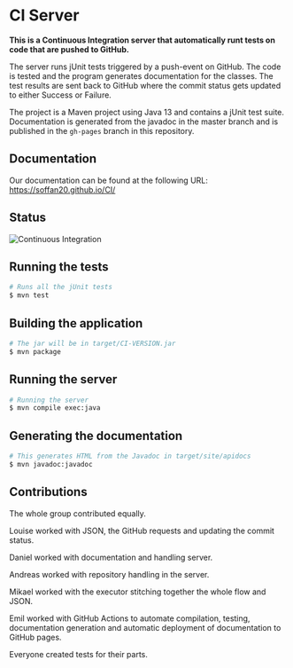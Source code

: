 # CI Server

**This is a Continuous Integration server that automatically runt tests on code that are pushed to GitHub.**

The server runs jUnit tests triggered by a push-event on GitHub. The code is tested and the program generates documentation for the classes. 
The test results are sent back to GitHub where the commit status gets updated to either Success or Failure. 

The project is a Maven project using Java 13 and contains a jUnit test suite.
Documentation is generated from the javadoc in the master branch and is
published in the `gh-pages` branch in this repository.

## Documentation
Our documentation can be found at the following URL:
https://soffan20.github.io/CI/

## Status
![Continuous Integration](https://github.com/soffan20/CI/workflows/Continuous%20Integration/badge.svg)

## Running the tests

```bash
# Runs all the jUnit tests
$ mvn test
```

## Building the application

```bash
# The jar will be in target/CI-VERSION.jar
$ mvn package
```

## Running the server
```bash
# Running the server
$ mvn compile exec:java
```
## Generating the documentation

```bash
# This generates HTML from the Javadoc in target/site/apidocs
$ mvn javadoc:javadoc
```

## Contributions
The whole group contributed equally. 

Louise worked with JSON, the GitHub requests and updating the commit status.

Daniel worked with documentation and handling server.

Andreas worked with repository handling in the server.

Mikael worked with the executor stitching together the whole flow and JSON.

Emil worked with GitHub Actions to automate compilation, testing, documentation generation
and automatic deployment of documentation to GitHub pages.

Everyone created tests for their parts.